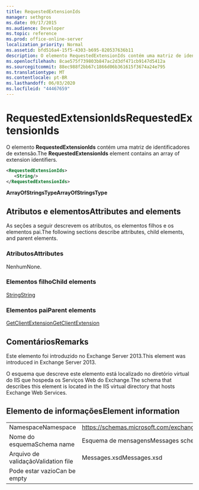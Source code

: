 ```yaml
---
title: RequestedExtensionIds
manager: sethgros
ms.date: 09/17/2015
ms.audience: Developer
ms.topic: reference
ms.prod: office-online-server
localization_priority: Normal
ms.assetid: bfd516a4-15f5-4303-b695-820537636b11
description: O elemento RequestedExtensionIds contém uma matriz de identificadores de extensão.
ms.openlocfilehash: 8cae575f739803b847ac2d3df471cb9147d5412a
ms.sourcegitcommit: 88ec988f2bb67c1866d06b361615f3674a24e795
ms.translationtype: MT
ms.contentlocale: pt-BR
ms.lasthandoff: 06/03/2020
ms.locfileid: "44467659"
---
```

# <a name="requestedextensionids"></a><span data-ttu-id="3134d-103">RequestedExtensionIds</span><span class="sxs-lookup"><span data-stu-id="3134d-103">RequestedExtensionIds</span></span>

<span data-ttu-id="3134d-104">O elemento **RequestedExtensionIds** contém uma matriz de identificadores de extensão.</span><span class="sxs-lookup"><span data-stu-id="3134d-104">The **RequestedExtensionIds** element contains an array of extension identifiers.</span></span> 
  
```XML
<RequestedExtensionIds>
   <String/>
</RequestedExtensionIds>
```

 <span data-ttu-id="3134d-105">**ArrayOfStringsType**</span><span class="sxs-lookup"><span data-stu-id="3134d-105">**ArrayOfStringsType**</span></span>
## <a name="attributes-and-elements"></a><span data-ttu-id="3134d-106">Atributos e elementos</span><span class="sxs-lookup"><span data-stu-id="3134d-106">Attributes and elements</span></span>

<span data-ttu-id="3134d-107">As seções a seguir descrevem os atributos, os elementos filhos e os elementos pai.</span><span class="sxs-lookup"><span data-stu-id="3134d-107">The following sections describe attributes, child elements, and parent elements.</span></span>
  
### <a name="attributes"></a><span data-ttu-id="3134d-108">Atributos</span><span class="sxs-lookup"><span data-stu-id="3134d-108">Attributes</span></span>

<span data-ttu-id="3134d-109">Nenhum</span><span class="sxs-lookup"><span data-stu-id="3134d-109">None.</span></span>
  
### <a name="child-elements"></a><span data-ttu-id="3134d-110">Elementos filho</span><span class="sxs-lookup"><span data-stu-id="3134d-110">Child elements</span></span>

[<span data-ttu-id="3134d-111">String</span><span class="sxs-lookup"><span data-stu-id="3134d-111">String</span></span>](string.md)
  
### <a name="parent-elements"></a><span data-ttu-id="3134d-112">Elementos pai</span><span class="sxs-lookup"><span data-stu-id="3134d-112">Parent elements</span></span>

[<span data-ttu-id="3134d-113">GetClientExtension</span><span class="sxs-lookup"><span data-stu-id="3134d-113">GetClientExtension</span></span>](getclientextension.md)
  
## <a name="remarks"></a><span data-ttu-id="3134d-114">Comentários</span><span class="sxs-lookup"><span data-stu-id="3134d-114">Remarks</span></span>

<span data-ttu-id="3134d-115">Este elemento foi introduzido no Exchange Server 2013.</span><span class="sxs-lookup"><span data-stu-id="3134d-115">This element was introduced in Exchange Server 2013.</span></span>
  
<span data-ttu-id="3134d-116">O esquema que descreve este elemento está localizado no diretório virtual do IIS que hospeda os Serviços Web do Exchange.</span><span class="sxs-lookup"><span data-stu-id="3134d-116">The schema that describes this element is located in the IIS virtual directory that hosts Exchange Web Services.</span></span>
  
## <a name="element-information"></a><span data-ttu-id="3134d-117">Elemento de informações</span><span class="sxs-lookup"><span data-stu-id="3134d-117">Element information</span></span>

|||
|:-----|:-----|
|<span data-ttu-id="3134d-118">Namespace</span><span class="sxs-lookup"><span data-stu-id="3134d-118">Namespace</span></span>  <br/> |https://schemas.microsoft.com/exchange/services/2006/messages  <br/> |
|<span data-ttu-id="3134d-119">Nome do esquema</span><span class="sxs-lookup"><span data-stu-id="3134d-119">Schema name</span></span>  <br/> |<span data-ttu-id="3134d-120">Esquema de mensagens</span><span class="sxs-lookup"><span data-stu-id="3134d-120">Messages schema</span></span>  <br/> |
|<span data-ttu-id="3134d-121">Arquivo de validação</span><span class="sxs-lookup"><span data-stu-id="3134d-121">Validation file</span></span>  <br/> |<span data-ttu-id="3134d-122">Messages.xsd</span><span class="sxs-lookup"><span data-stu-id="3134d-122">Messages.xsd</span></span>  <br/> |
|<span data-ttu-id="3134d-123">Pode estar vazio</span><span class="sxs-lookup"><span data-stu-id="3134d-123">Can be empty</span></span>  <br/> ||
   

